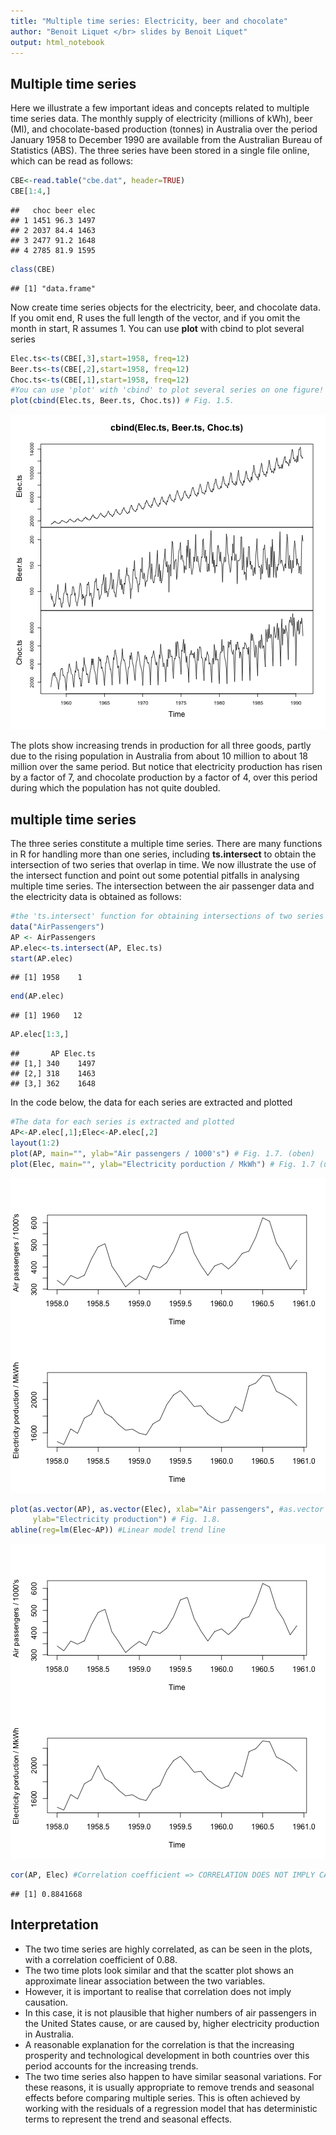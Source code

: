 ```yaml
---
title: "Multiple time series: Electricity, beer and chocolate"
author: "Benoit Liquet </br> slides by Benoit Liquet"
output: html_notebook
---
```

  
  

## Multiple time series
Here we illustrate a few important ideas and concepts related to multiple time series data. The monthly supply of electricity (millions of kWh), beer (Ml),
and chocolate-based production (tonnes) in Australia over the period January
1958 to December 1990 are available from the Australian Bureau of Statistics
(ABS). The three series have been stored in a single file online, which can be
read as follows:


```r
CBE<-read.table("cbe.dat", header=TRUE)
CBE[1:4,]
```

```
##   choc beer elec
## 1 1451 96.3 1497
## 2 2037 84.4 1463
## 3 2477 91.2 1648
## 4 2785 81.9 1595
```

```r
class(CBE)
```

```
## [1] "data.frame"
```
Now create time series objects for the electricity, beer, and chocolate data.
If you omit end, R uses the full length of the vector, and if you omit the month
in start, R assumes 1. You can use **plot** with cbind to plot several series



```r
Elec.ts<-ts(CBE[,3],start=1958, freq=12)
Beer.ts<-ts(CBE[,2],start=1958, freq=12)
Choc.ts<-ts(CBE[,1],start=1958, freq=12)
#You can use 'plot' with 'cbind' to plot several series on one figure!
plot(cbind(Elec.ts, Beer.ts, Choc.ts)) # Fig. 1.5.
```

![plot of chunk multiple](figure/multiple-1.png)

The plots show increasing trends in production for all three
goods, partly due to the rising population in Australia from about 10 million
to about 18 million over the same period. But notice that electricity
production has risen by a factor of 7, and chocolate production by a factor of
4, over this period during which the population has not quite doubled.

## multiple time series
The three series constitute a multiple time series. There are many functions
in R for handling more than one series, including **ts.intersect** to obtain the
intersection of two series that overlap in time. We now illustrate the use of the
intersect function and point out some potential pitfalls in analysing multiple
time series. The intersection between the air passenger data and the electricity
data is obtained as follows:

```r
#the 'ts.intersect' function for obtaining intersections of two series that overlap in time
data("AirPassengers")
AP <- AirPassengers
AP.elec<-ts.intersect(AP, Elec.ts)
start(AP.elec)
```

```
## [1] 1958    1
```

```r
end(AP.elec)
```

```
## [1] 1960   12
```

```r
AP.elec[1:3,]
```

```
##       AP Elec.ts
## [1,] 340    1497
## [2,] 318    1463
## [3,] 362    1648
```
In the code below, the data for each series are extracted and plotted

```r
#The data for each series is extracted and plotted
AP<-AP.elec[,1];Elec<-AP.elec[,2]
layout(1:2)
plot(AP, main="", ylab="Air passengers / 1000's") # Fig. 1.7. (oben)
plot(Elec, main="", ylab="Electricity porduction / MkWh") # Fig. 1.7 (unten)
```

![plot of chunk unnamed-chunk-3](figure/unnamed-chunk-3-1.png)



```r
plot(as.vector(AP), as.vector(Elec), xlab="Air passengers", #as.vector is needed to convert "ts" objects to ordinary vectors needed for scatterplot
     ylab="Electricity production") # Fig. 1.8.
abline(reg=lm(Elec~AP)) #Linear model trend line
```

![plot of chunk unnamed-chunk-4](figure/unnamed-chunk-4-1.png)

```r
cor(AP, Elec) #Correlation coefficient => CORRELATION DOES NOT IMPLY CAUSATION!!! This is a good example for that!
```

```
## [1] 0.8841668
```


## Interpretation
   - The two time series are highly correlated, as can be seen in the plots, with a
correlation coefficient of 0.88. 
   - The two time plots look similar  and
that the scatter plot shows an approximate linear association between the two
variables. 
   - However, it is important to realise that correlation does
not imply causation. 
   - In this case, it is not plausible that higher numbers of
air passengers in the United States cause, or are caused by, higher electricity
production in Australia. 
   - A reasonable explanation for the correlation is that
the increasing prosperity and technological development in both countries over
this period accounts for the increasing trends. 
   - The two time series also happen
to have similar seasonal variations. For these reasons, it is usually appropriate
to remove trends and seasonal effects before comparing multiple series. This
is often achieved by working with the residuals of a regression model that has
deterministic terms to represent the trend and seasonal effects.

